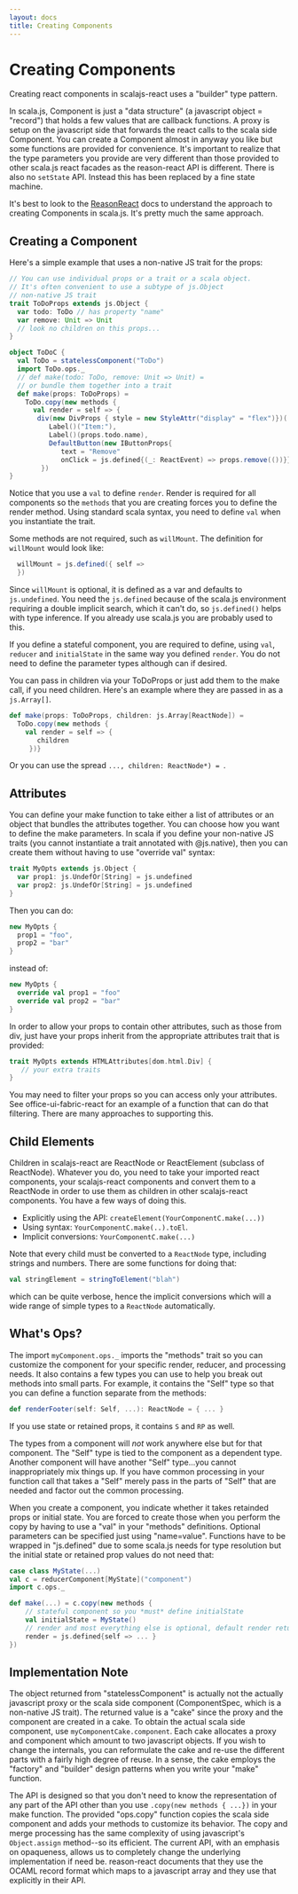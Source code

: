 ```yaml
---
layout: docs
title: Creating Components
---
```

# Creating Components
Creating react components in scalajs-react uses a "builder" type pattern. 

In scala.js, Component is just a "data structure" (a javascript object = "record") that holds a few values that are callback functions. A proxy is setup on the javascript side that forwards the react calls to the scala side Component. You can create a Component almost in anyway you like but some functions are provided for convenience. It's important to realize that the type parameters you provide are very different than those provided to other scala.js react facades as the reason-react API is different. There is also no `setState` API. Instead this has been replaced by a fine state machine.

It's best to look to the [ReasonReact](https://reasonml.github.io/reason-react) docs to understand the approach to creating Components in scala.js. It's pretty much the same approach.


## Creating a Component
Here's a simple example that uses a non-native JS trait for the props:
```scala
// You can use individual props or a trait or a scala object.
// It's often convenient to use a subtype of js.Object
// non-native JS trait
trait ToDoProps extends js.Object {
  var todo: ToDo // has property "name"
  var remove: Unit => Unit
  // look no children on this props...
}

object ToDoC {
  val ToDo = statelessComponent("ToDo")
  import ToDo.ops._
  // def make(todo: ToDo, remove: Unit => Unit) =
  // or bundle them together into a trait
  def make(props: ToDoProps) =
    ToDo.copy(new methods {
      val render = self => {
       div(new DivProps { style = new StyleAttr("display" = "flex")})(
          Label()("Item:"),
          Label()(props.todo.name),
          DefaultButton(new IButtonProps{
             text = "Remove"
             onClick = js.defined{(_: ReactEvent) => props.remove(())}}))
        })
}
```

Notice that you use a `val` to define `render`. Render is required for all components so the `methods` that you are creating forces you to define the render method. Using standard scala syntax, you need to define `val` when you instantiate the trait.

Some methods are not required, such as `willMount`. The definition for `willMount` would look like:
```scala
  willMount = js.defined({ self => 
  })
```
Since `willMount` is optional, it is defined as a var and defaults to `js.undefined`. You need the `js.defined` because of the scala.js environment requiring a double implicit search, which it can't do, so `js.defined()` helps with type inference. If you already use scala.js you are probably used to this.

If you define a stateful component, you are required to define, using `val`, `reducer` and `initialState` in the same way you defined `render`. You do not need to define the parameter types although can if desired.

You can pass in children via your ToDoProps or just add them to the make call,
if you need children. Here's an example where they are passed in as a
`js.Array[]`.

```scala
def make(props: ToDoProps, children: js.Array[ReactNode]) =
  ToDo.copy(new methods {
    val render = self => {
       children
     })}
```
Or you can use the spread `..., children: ReactNode*) = `.

## Attributes

You can define your make function to take either a list of attributes or an
object that bundles the attributes together. You can choose how you want to
define the make parameters.  In scala if you define your non-native JS traits
(you cannot instantiate a trait annotated with @js.native), then you can create
them without having to use "override val" syntax:

```scala
trait MyOpts extends js.Object {
  var prop1: js.UndefOr[String] = js.undefined
  var prop2: js.UndefOr[String] = js.undefined
}
```
Then you can do:
```scala
new MyOpts { 
  prop1 = "foo",
  prop2 = "bar"
}
```
instead of:
```scala
new MyOpts {
  override val prop1 = "foo"
  override val prop2 = "bar"
}
```
In order to allow your props to contain other attributes, such as those from div, just have your props inherit from the appropriate attributes trait that is provided:
```scala
trait MyOpts extends HTMLAttributes[dom.html.Div] {
   // your extra traits
}
```
You may need to filter your props so you can access only your attributes. See office-ui-fabric-react for an example of a function that can do that filtering. There are many approaches to supporting this.

## Child Elements
Children in scalajs-react are ReactNode or ReactElement (subclass of ReactNode). Whatever you do, you need to take your imported react components, your scalajs-react components and convert them to a ReactNode in order to use them as children in other scalajs-react components. You have a few ways of doing this.

* Explicitly using the API: `createElement(YourComponentC.make(...))`
* Using syntax: `YourComponentC.make(..).toEl`.
* Implicit conversions: `YourComponentC.make(...)`

Note that every child must be converted to a `ReactNode` type, including strings and numbers. There are some functions for doing that:
```scala
val stringElement = stringToElement("blah")
```
which can be quite verbose, hence the implicit conversions which will a wide range of  simple types to a `ReactNode` automatically.

## What's Ops?
The import `myComponent.ops._` imports the "methods" trait so you can customize the component for your specific render, reducer, and processing needs. It also contains a few types you can use to help you break out methods into small parts. For example, it contains the "Self" type so that you can define a function separate from the methods:
```scala
def renderFooter(self: Self, ...): ReactNode = { ... }
```
If you use state or retained props, it contains `S` and `RP` as well.

The types from a component will *not* work anywhere else but for that component. The "Self" type is tied to the component as a dependent type. Another component will have another "Self" type...you cannot inappropriately mix things up. If you have common processing in your function call that takes a "Self" merely pass in the parts of "Self" that are needed and factor out the common processing.

When you create a component, you indicate whether it takes retainded props or initial state. You are forced to create those when you perform the copy by having to use a "val" in your "methods" definitions. Optional parameters can be specified just using "name=value". Functions have to be wrapped in "js.defined" due to some scala.js needs for type resolution but the initial state or retained prop values do not need that:
```scala
case class MyState(...)
val c = reducerComponent[MyState]("component")
import c.ops._

def make(...) = c.copy(new methods {
    // stateful component so you *must* define initialState
    val initialState = MyState()
    // render and most everything else is optional, default render returns null
    render = js.defined{self => ... }
})

```

## Implementation Note
The object returned from "statelessComponent" is actually not the actually
javascript proxy or the scala side component (ComponentSpec, which is a
non-native JS trait). The returned value is a "cake" since the proxy and the
component are created in a cake. To obtain the actual scala side component, use
`myComponentCake.component`. Each cake allocates a proxy and component which
amount to two javascript objects. If you wish to change the internals, you can
reformulate the cake and re-use the different parts with a fairly high degree of
reuse. In a sense, the cake employs the "factory" and "builder" design patterns
when you write your "make" function.

The API is designed so that you don't need to know the representation of any
part of the API other than you use `.copy(new methods { ...})` in your make
function. The provided "ops.copy" function copies the scala side component and
adds your methods to customize its behavior. The copy and merge processing has
the same complexity of using javascript's `Object.assign` method--so its
efficient. The current API, with an emphasis on opaqueness, allows us to
completely change the underlying implementation if need be. reason-react
documents that they use the OCAML record format which maps to a javascript array
and they use that explicitly in their API.
